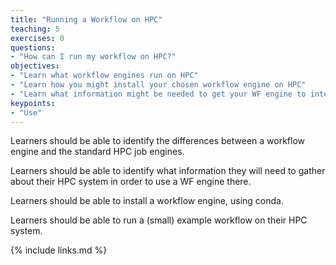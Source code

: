 ```yaml
---
title: "Running a Workflow on HPC"
teaching: 5
exercises: 0
questions:
- "How can I run my workflow on HPC?"
objectives:
- "Learn what workflow engines run on HPC"
- "Learn how you might install your chosen workflow engine on HPC"
- "Learn what information might be needed to get your WF engine to interact with the HPC job engine"
keypoints:
- "Use"
---
```


Learners should be able to identify the differences between a workflow engine and the standard HPC job engines.

Learners should be able to identify what information they will need to gather about their HPC system in order to use a WF engine there.

Learners should be able to install a workflow engine, using conda.

Learners should be able to run a (small) example workflow on their HPC system.


{% include links.md %}
